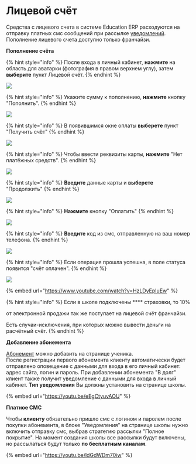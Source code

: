 # Лицевой счёт

Средства с лицевого счета в сиcтеме Education ERP расходуются на отправку платных смс сообщений при рассылке [уведомлений](../../uvedomleniya/). Пополнение лицевого счета доступно только франчайзи.&#x20;

**Пополнение счёта**

{% hint style="info" %}
После входа в личный кабинет, **нажмите** на область для аватарки (фотография в правом верхнем углу), затем **выберите** пункт Лицевой счёт.
{% endhint %}

![](../../.gitbook/assets/Screenshot\_406.png)

{% hint style="info" %}
Укажите сумму к пополнению, **нажмите** кнопку "Пополнить".
{% endhint %}

![](../../.gitbook/assets/Screenshot\_416.png)

{% hint style="info" %}
В появившимся окне оплаты **выберете** пункт "Получить счёт"
{% endhint %}

![](<../../.gitbook/assets/Screenshot\_409 (2).png>)

{% hint style="info" %}
Чтобы ввести реквизиты карты, **нажмите** "Нет платёжных средств".
{% endhint %}

![](../../.gitbook/assets/Screenshot\_410.png)

{% hint style="info" %}
**Введите** данные карты и **выберете** "Продолжить"
{% endhint %}

![](../../.gitbook/assets/Screenshot\_412.png)

{% hint style="info" %}
**Нажмите** кнопку "Оплатить"
{% endhint %}

![](<../../.gitbook/assets/Screenshot\_413 (1).png>)

{% hint style="info" %}
**Введите** код из смс, отправленную на ваш номер телефона.
{% endhint %}

![](<../../.gitbook/assets/Screenshot\_414 (1).png>)

{% hint style="info" %}
Если операция прошла успешна, в поле статуса появится "счёт оплачен".
{% endhint %}

![](../../.gitbook/assets/Screenshot\_415.png)

{% embed url="https://www.youtube.com/watch?v=HzLDyEpIuEw" %}

{% hint style="info" %}
Если в школе  подключены **** страховки, то 10%

от электронной продажи так же поступает на лицевой счёт франчайзи.&#x20;

Есть случаи-исключения, при которых можно вывести деньги на расчётный счёт.
{% endhint %}

**Добавление абонемента**

[Абонемент](../../abonementy/dobavlenie-abonementov.md) можно добавить на странице ученика.\
После регистрации первого абонемента клиенту автоматически будет отправлено оповещение с данными для входа в его личный кабинет: адрес сайта, логин и пароль. При добавлении абонемента "В долг" клиент также получит уведомление с данными для входа в личный кабинет. **Тип уведомления** Вы должны установить на странице школы.

{% embed url="https://youtu.be/eEgCtyuvAOU" %}

**Платное СМС**

Чтобы **клиенту** обязательно пришло смс с логином и паролем после покупки абонемента, в блоке "Уведомления" на странице школы нужно включить отправку смc, выбрав стратегию рассылки "Полное покрытие". На момент создания школы все рассылки будут включены, но рассылаться будут только **по бесплатным каналам**.

{% embed url="https://youtu.be/ldGdWDm70iw" %}

